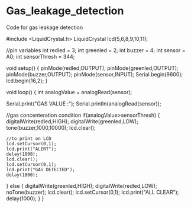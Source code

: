 # Gas_leakage_detection

Code for gas leakage detection

#include <LiquidCrystal.h>
LiquidCrystal lcd(5,6,8,9,10,11);


//pin variables
int redled = 3;
int greenled = 2;
int buzzer = 4;
int sensor = A0;
int sensorThresh = 344;


 void setup()
 {
   pinMode(redled,OUTPUT);
   pinMode(greenled,OUTPUT);
   pinMode(buzzer,OUTPUT);
   pinMode(sensor,INPUT);
   Serial.begin(9600);
   lcd.begin(16,2);
 }


void loop()
{
 int analogValue = analogRead(sensor);
  
  Serial.print("GAS VALUE :");
  Serial.println(analogRead(sensor));
  
  //gas concenteration condition
  if(analogValue>sensorThresh)
  {
    digitalWrite(redled,HIGH);
    digitalWrite(greenled,LOW);
    tone(buzzer,1000,10000);
    lcd.clear();
    
    //to print on LCD
    lcd.setCursor(0,1);
    lcd.print("ALERT");
    delay(1000);
    lcd.clear();
    lcd.setCursor(0,1);
    lcd.print("GAS DETECTED");
    delay(1000);
  }
  else
  {
    digitalWrite(greenled,HIGH);
    digitalWrite(redled,LOW);
    noTone(buzzer);
    lcd.clear();
    lcd.setCursor(0,1);
    lcd.print("ALL CLEAR");
    delay(1000);
  }
}